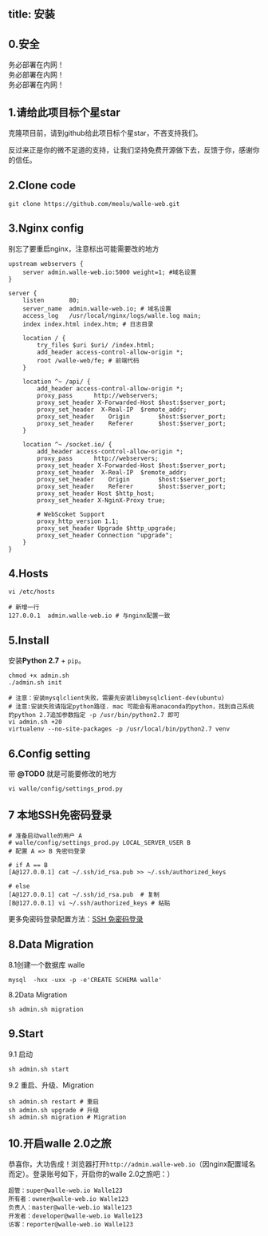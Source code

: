 title: 安装
---
## 0.安全
务必部署在内网！  
务必部署在内网！  
务必部署在内网！  

## 1.请给此项目标个星star
克隆项目前，请到github给此项目标个星star，不吝支持我们。

反过来正是你的微不足道的支持，让我们坚持免费开源做下去，反馈于你，感谢你的信任。

## 2.Clone code
```
git clone https://github.com/meolu/walle-web.git
```

## 3.Nginx config
别忘了要重启nginx，注意标出可能需要改的地方
```
upstream webservers {
    server admin.walle-web.io:5000 weight=1; #域名设置
}

server {
    listen       80;
    server_name  admin.walle-web.io; # 域名设置
    access_log   /usr/local/nginx/logs/walle.log main;
    index index.html index.htm; # 日志目录

    location / {
        try_files $uri $uri/ /index.html;
        add_header access-control-allow-origin *;
        root /walle-web/fe; # 前端代码
    }

    location ^~ /api/ {
        add_header access-control-allow-origin *;
        proxy_pass      http://webservers;
        proxy_set_header X-Forwarded-Host $host:$server_port;
        proxy_set_header  X-Real-IP  $remote_addr;
        proxy_set_header    Origin        $host:$server_port;
        proxy_set_header    Referer       $host:$server_port;
    }

    location ^~ /socket.io/ {
        add_header access-control-allow-origin *;
        proxy_pass      http://webservers;
        proxy_set_header X-Forwarded-Host $host:$server_port;
        proxy_set_header  X-Real-IP  $remote_addr;
        proxy_set_header    Origin        $host:$server_port;
        proxy_set_header    Referer       $host:$server_port;
        proxy_set_header Host $http_host;
        proxy_set_header X-NginX-Proxy true;

        # WebScoket Support
        proxy_http_version 1.1;
        proxy_set_header Upgrade $http_upgrade;
        proxy_set_header Connection "upgrade";
    }
}
```

## 4.Hosts
```
vi /etc/hosts

# 新增一行
127.0.0.1  admin.walle-web.io # 与nginx配置一致
```

## 5.Install
安装**Python 2.7** + `pip`。
```
chmod +x admin.sh
./admin.sh init

# 注意：安装mysqlclient失败，需要先安装libmysqlclient-dev(ubuntu)
# 注意:安装失败请指定python路径. mac 可能会有用anaconda的python，找到自己系统的python 2.7追加参数指定 -p /usr/bin/python2.7 即可
vi admin.sh +20
virtualenv --no-site-packages -p /usr/local/bin/python2.7 venv
```

## 6.Config setting
带 **@TODO** 就是可能要修改的地方
```
vi walle/config/settings_prod.py
```

## 7 本地SSH免密码登录
```
# 准备启动walle的用户 A
# walle/config/settings_prod.py LOCAL_SERVER_USER B
# 配置 A => B 免密码登录

# if A == B
[A@127.0.0.1] cat ~/.ssh/id_rsa.pub >> ~/.ssh/authorized_keys

# else
[A@127.0.0.1] cat ~/.ssh/id_rsa.pub  # 复制
[B@127.0.0.1] vi ~/.ssh/authorized_keys # 粘贴

```
更多免密码登录配置方法：[SSH 免密码登录](http://walle-web.io/docs/2/troubleshooting.html#Authentication-failed)


## 8.Data Migration
8.1创建一个数据库 walle
```
mysql  -hxx -uxx -p -e'CREATE SCHEMA walle'
```
8.2Data Migration
```
sh admin.sh migration
```

## 9.Start
9.1 启动
```
sh admin.sh start
```
9.2 重启、升级、Migration
```
sh admin.sh restart # 重启
sh admin.sh upgrade # 升级
sh admin.sh migration # Migration
```


## 10.开启walle 2.0之旅
恭喜你，大功告成！浏览器打开`http://admin.walle-web.io`（因nginx配置域名而定）。登录账号如下，开启你的walle 2.0之旅吧：）
```
超管：super@walle-web.io Walle123
所有者：owner@walle-web.io Walle123
负责人：master@walle-web.io Walle123
开发者：developer@walle-web.io Walle123
访客：reporter@walle-web.io Walle123
```
